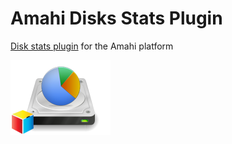 Amahi Disks Stats Plugin
========================

[Disk stats plugin](https://www.amahi.org/apps/disk-stats) for the Amahi platform

![Disk stats plugin logo](disk-stats-plugin-logo.png)

